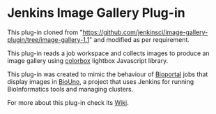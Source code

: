 # Jenkins Image Gallery Plug-in

This plug-in cloned from "https://github.com/jenkinsci/image-gallery-plugin/tree/image-gallery-1.1" and modified as per requirement.

This plug-in reads a job workspace and collects images to produce an image 
gallery using [colorbox](http://www.jacklmoore.com/colorbox "Colorbox") 
lightbox Javascript library.

This plug-in was created to mimic the behaviour of 
[Bioportal](http://www.bioportal.uio.no/ "OSLO BioPortal") jobs that display 
images in [BioUno](http://www.biouno.org "BioUno"), a project that uses Jenkins 
for running BioInformatics tools and managing clusters.

For more about this plug-in check its 
[Wiki](https://wiki.jenkins-ci.org/display/JENKINS/Image+Gallery+Plugin "Jenkins Image Gallery Plug-in Wiki").
